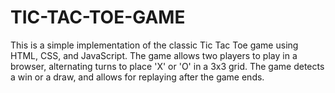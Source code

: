 # TIC-TAC-TOE-GAME
This is a simple implementation of the classic Tic Tac Toe game using HTML, CSS, and JavaScript. The game allows two players to play in a browser, alternating turns to place 'X' or 'O' in a 3x3 grid. The game detects a win or a draw, and allows for replaying after the game ends.

